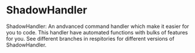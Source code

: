 # ShadowHandler
ShadowHandler: An andvanced command handler which make it easier for you to code. This handler have automated functions with bulks of features for you.
See different branches in respitories for different versions of ShadowHandler.
